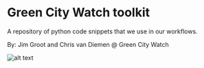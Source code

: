 # Green City Watch toolkit
A repository of python code snippets that we use in our workflows.

By: Jim Groot and Chris van Diemen @ Green City Watch


![alt text](https://raw.githubusercontent.com/username/projectname/branch/path/to/img.png)
